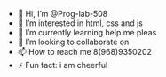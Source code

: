 - 👋 Hi, I’m @Prog-lab-508
- 👀 I’m interested in  html, css and js
- 🌱 I’m currently learning help me pleas
- 💞️ I’m looking to collaborate on 
- 📫 How to reach me 8(968)9350202
- ⚡ Fun fact: i am cheerful

<!---
Prog-lab-508/Prog-lab-508 is a ✨ special ✨ repository because its `README.md` (this file) appears on your GitHub profile.
You can click the Preview link to take a look at your changes.
--->
